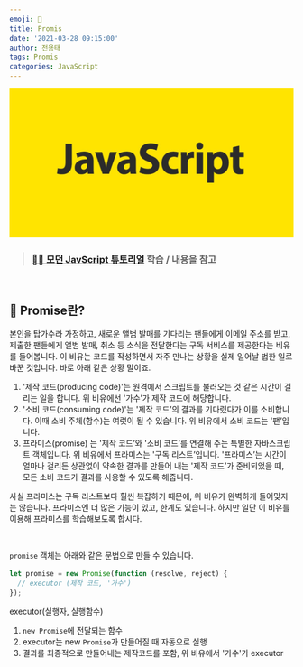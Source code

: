 ```yaml
---
emoji: 💫
title: Promis
date: '2021-03-28 09:15:00'
author: 전용태
tags: Promis
categories: JavaScript
---
```


![javascript-img-00](javascript-img-00.png)

> ### [🧑‍💻 모던 JavScript 튜토리얼](https://ko.javascript.info/promise-basics) 학습 / 내용을 참고

<br />

## 🤔 Promise란?

본인을 탑가수라 가정하고, 새로운 앨범 발매를 기다리는 팬들에게 이메일 주소를 받고, 제출한 팬들에게 앨범 발매, 취소 등 소식을 전달한다는 구독 서비스를 제공한다는 비유를 들어봅니다.
이 비유는 코드를 작성하면서 자주 만나는 상황을 실제 일어날 법한 일로 바꾼 것입니다. 바로 아래 같은 상황 말이죠.

1. '제작 코드(producing code)'는 원격에서 스크립트를 불러오는 것 같은 시간이 걸리는 일을 합니다. 위 비유에선 '가수’가 제작 코드에 해당합니다.
2. '소비 코드(consuming code)'는 '제작 코드’의 결과를 기다렸다가 이를 소비합니다. 이때 소비 주체(함수)는 여럿이 될 수 있습니다. 위 비유에서 소비 코드는 '팬’입니다.
3. 프라미스(promise) 는 '제작 코드’와 '소비 코드’를 연결해 주는 특별한 자바스크립트 객체입니다. 위 비유에서 프라미스는 '구독 리스트’입니다. '프라미스’는 시간이 얼마나 걸리든 상관없이 약속한 결과를 만들어 내는 '제작 코드’가 준비되었을 때, 모든 소비 코드가 결과를 사용할 수 있도록 해줍니다.

사실 프라미스는 구독 리스트보다 훨씬 복잡하기 때문에, 위 비유가 완벽하게 들어맞지는 않습니다. 프라미스엔 더 많은 기능이 있고, 한계도 있습니다. 하지만 일단 이 비유를 이용해 프라미스를 학습해보도록 합시다.

<br />

`promise` 객체는 아래와 같은 문법으로 만들 수 있습니다.

```jsx
let promise = new Promise(function (resolve, reject) {
  // executor (제작 코드, '가수')
});
```

executor(실행자, 실행함수)

1. `new Promise`에 전달되는 함수
2. executor는 new `Promise`가 만들어질 때 자동으로 실행
3. 결과를 최종적으로 만들어내는 제작코드를 포함, 위 비유에서 '가수'가 executor

<br />
